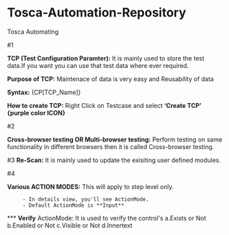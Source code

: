 # Tosca-Automation-Repository
Tosca Automating 

#1

**TCP (Test Configuration Paramter):** It is mainly used to store the test data.If you want you can use that test data where ever required. 

**Purpose of TCP:** 
          Maintenace of data is very easy and 
          Reusability of data 
          
**Syntax:**  {CP[TCP_Name]}

**How to create TCP:**  Right Click on Testcase and select **‘Create TCP’ {purple color ICON}**
     

#2
     
**Cross-browser testing OR Multi-browser testing:**
     Perform testing on same functionality in different browsers then it is called Cross-browser testing.

#3
 **Re-Scan:** It is mainly used to update the exisiting user defined modules.


 #4

 **Various ACTION MODES:** This will apply to step level only.

         - In details view, you'll see ActionMode.
         - Default ActionMode is **Input**

  *** **Verify** ActionMode: It is used to verify the control's
                             a.Exists or Not
                             b.Enabled or Not
                             c.Visible or Not 
                             d.Innertext
                
          
         
